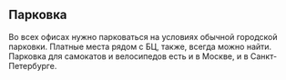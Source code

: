 ## Парковка

Во всех офисах нужно парковаться на условиях обычной городской парковки. Платные места рядом с БЦ, также, всегда можно найти. Парковка для самокатов и велосипедов есть и в Москве, и в Санкт-Петербурге.